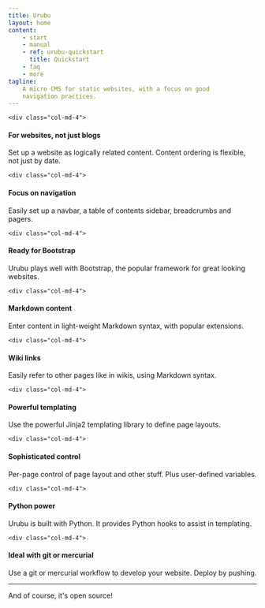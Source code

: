 ```yaml
---
title: Urubu 
layout: home
content:
    - start 
    - manual 
    - ref: urubu-quickstart
      title: Quickstart
    - faq
    - more 
tagline:
    A micro CMS for static websites, with a focus on good
    navigation practices.
---
```

<div class="row">

    <div class="col-md-4">
<h4>For websites, not just blogs</h4>
<p>
Set up a website as logically related content. Content
ordering is flexible, not just by date.
</p>  
    </div>

    <div class="col-md-4">
<h4>Focus on navigation</h4>
<p>
Easily set up a navbar, a table of contents sidebar,
breadcrumbs and pagers. 
</p>
    </div>

    <div class="col-md-4">
<h4>Ready for Bootstrap</h4>
<p>
Urubu plays well with Bootstrap, the popular framework
for great looking websites.
</p>
    </div>

<div class="clearfix visible-md visible-lg"></div>

    <div class="col-md-4">
<h4>Markdown content</h4>
<p>
Enter content in light-weight Markdown syntax, with
popular extensions.
</p>
    </div>

    <div class="col-md-4">
<h4>Wiki links</h4>
<p>
Easily refer to other pages like
in wikis, using Markdown syntax. 
</p>
    </div> 

    <div class="col-md-4">
<h4>Powerful templating</h4>
<p>
Use the powerful Jinja2 templating library to 
define page layouts.
</p>  
    </div>

<div class="clearfix visible-md visible-lg"></div>

    <div class="col-md-4">
<h4>Sophisticated control</h4>
<p>
  Per-page control of page layout 
  and other stuff. Plus
  user-defined variables.  
</p>  
    </div>

    <div class="col-md-4">
<h4>Python power</h4>
<p>
Urubu is built with Python. It provides Python hooks
to assist in templating.   
</p>  
    </div>

    <div class="col-md-4">
<h4>Ideal with git or mercurial</h4>
<p>
Use a git or mercurial workflow to develop
your website. Deploy by pushing.
</p>
    </div>

</div>

<hr class="half-rule">


<div class="row">
  <div class="col-md-8 col-md-offset-2 text-center">
    <p class="lead">And of course, it's open source!</p>  
  </div>
</div>
